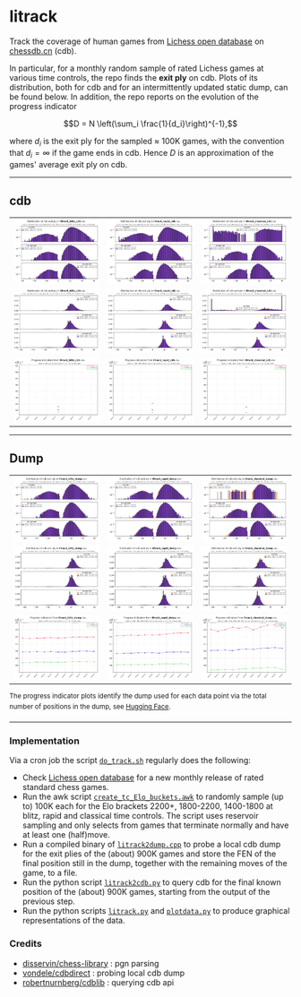 # litrack

Track the coverage of human games from
[Lichess open database](https://database.lichess.org)
on [chessdb.cn](https://chessdb.cn/queryc_en/) (cdb).

In particular, for a monthly random sample of rated Lichess games at various
time controls, the repo finds the **exit ply** on cdb. Plots of its
distribution, both for cdb and for an intermittently updated static dump,
can be found below. In addition, the repo reports on the evolution of the
progress indicator
```math
D = N \left(\sum_i \frac{1}{d_i}\right)^{-1},
```
where $d_i$ is the exit ply for the sampled $\approx$ 100K games,
with the convention that $d_i = \infty$ if the game ends in cdb.
Hence $D$ is an approximation of the games' average exit ply on cdb.

---

## cdb

<table>
  <tr>
    <td align="center">
      <img src="images/litrack_blitz_cdb_log.png?raw=true" width="100%">
    </td>
    <td align="center">
      <img src="images/litrack_rapid_cdb_log.png?raw=true" width="100%">
    </td>
    <td align="center">
      <img src="images/litrack_classical_cdb_log.png?raw=true" width="100%">
    </td>
  </tr>
  <tr>
    <td align="center">
      <img src="images/litrack_blitz_cdb.png?raw=true" width="100%">
    </td>
    <td align="center">
      <img src="images/litrack_rapid_cdb.png?raw=true" width="100%">
    </td>
    <td align="center">
      <img src="images/litrack_classical_cdb.png?raw=true" width="100%">
    </td>
  </tr>
  <tr>
    <td align="center"><img src="images/litrack_blitz_cdbtime.png?raw=true" width="100%"></td>
    <td align="center"><img src="images/litrack_rapid_cdbtime.png?raw=true" width="100%"></td>
    <td align="center"><img src="images/litrack_classical_cdbtime.png?raw=true" width="100%"></td>
  </tr>
</table>

---

## Dump

<table>
  <tr>
    <td align="center">
      <img src="images/litrack_blitz_dump_log.png?raw=true" width="100%">
    </td>
    <td align="center">
      <img src="images/litrack_rapid_dump_log.png?raw=true" width="100%">
    </td>
    <td align="center">
      <img src="images/litrack_classical_dump_log.png?raw=true" width="100%">
    </td>
  </tr>
  <tr>
    <td align="center">
      <img src="images/litrack_blitz_dump.png?raw=true" width="100%">
    </td>
    <td align="center">
      <img src="images/litrack_rapid_dump.png?raw=true" width="100%">
    </td>
    <td align="center">
      <img src="images/litrack_classical_dump.png?raw=true" width="100%">
    </td>
  </tr>

  <tr>
    <td align="center"><img src="images/litrack_blitz_dumptime.png?raw=true" width="100%"></td>
    <td align="center"><img src="images/litrack_rapid_dumptime.png?raw=true" width="100%"></td>
    <td align="center"><img src="images/litrack_classical_dumptime.png?raw=true" width="100%"></td>
  </tr>
</table>

<sup>
The progress indicator plots identify the dump used for each data point via
the total number of positions in the dump, see
<a href="https://huggingface.co/datasets/robertnurnberg/chessdbcn">
Hugging Face</a>.
</sup>

---

### Implementation

Via a cron job the script [`do_track.sh`](do_track.sh) regularly does the
following:

* Check [Lichess open database](https://database.lichess.org) for a new monthly
  release of rated standard chess games.
* Run the awk script [`create_tc_Elo_buckets.awk`](create_tc_Elo_buckets.awk)
  to randomly sample (up to) 100K each for the Elo brackets 2200+, 1800-2200,
  1400-1800 at blitz, rapid and classical time controls. The script uses
  reservoir sampling and only selects from games that terminate normally and
  have at least one (half)move.
* Run a compiled binary of [`litrack2dump.cpp`](litrack2dump.cpp) to
  probe a local cdb dump for the exit plies of the (about) 900K games and
  store the FEN of the final position still in the dump, together with the
  remaining moves of the game, to a file.
* Run the python script [`litrack2cdb.py`](litrack2cdb.py) to
  query cdb for the final known position of the (about) 900K games, starting
  from the output of the previous step.
* Run the python scripts [`litrack.py`](litrack.py) and
  [`plotdata.py`](plotdata.py) to produce graphical representations of the
  data.

### Credits

* [disservin/chess-library](https://github.com/Disservin/chess-library) : pgn parsing
* [vondele/cdbdirect](https://github.com/vondele/cdbdirect) : probing local cdb dump
* [robertnurnberg/cdblib](https://github.com/robertnurnberg/cdblib) : querying cdb api
